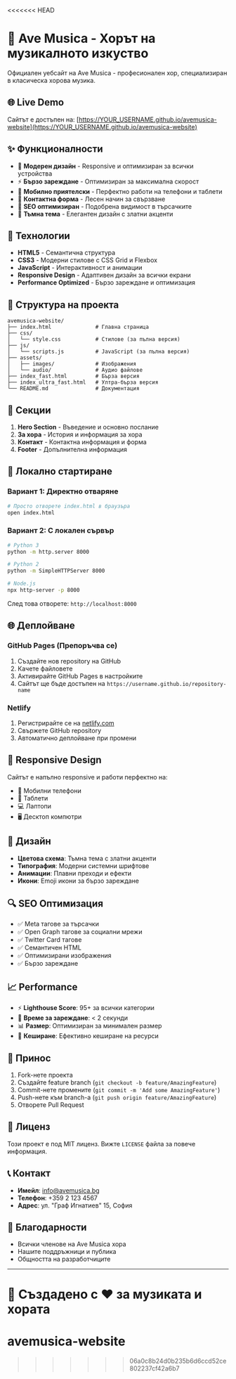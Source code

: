 <<<<<<< HEAD
# 🎵 Ave Musica - Хорът на музикалното изкуство

Официален уебсайт на Ave Musica - професионален хор, специализиран в класическа хорова музика.

## 🌐 Live Demo

Сайтът е достъпен на: [https://YOUR_USERNAME.github.io/avemusica-website](https://YOUR_USERNAME.github.io/avemusica-website)

## ✨ Функционалности

- 🎵 **Модерен дизайн** - Responsive и оптимизиран за всички устройства
- ⚡ **Бързо зареждане** - Оптимизиран за максимална скорост
- 📱 **Мобилно приятелски** - Перфектно работи на телефони и таблети
- 📧 **Контактна форма** - Лесен начин за свързване
- 🎨 **SEO оптимизиран** - Подобрена видимост в търсачките
- 🌙 **Тъмна тема** - Елегантен дизайн с златни акценти

## 🚀 Технологии

- **HTML5** - Семантична структура
- **CSS3** - Модерни стилове с CSS Grid и Flexbox
- **JavaScript** - Интерактивност и анимации
- **Responsive Design** - Адаптивен дизайн за всички екрани
- **Performance Optimized** - Бързо зареждане и оптимизация

## 📁 Структура на проекта

```
avemusica-website/
├── index.html              # Главна страница
├── css/
│   └── style.css           # Стилове (за пълна версия)
├── js/
│   └── scripts.js          # JavaScript (за пълна версия)
├── assets/
│   ├── images/             # Изображения
│   └── audio/              # Аудио файлове
├── index_fast.html         # Бърза версия
├── index_ultra_fast.html   # Ултра-бърза версия
└── README.md               # Документация
```

## 🎯 Секции

1. **Hero Section** - Въведение и основно послание
2. **За хора** - История и информация за хора
3. **Контакт** - Контактна информация и форма
4. **Footer** - Допълнителна информация

## 🔧 Локално стартиране

### Вариант 1: Директно отваряне
```bash
# Просто отворете index.html в браузъра
open index.html
```

### Вариант 2: С локален сървър
```bash
# Python 3
python -m http.server 8000

# Python 2
python -m SimpleHTTPServer 8000

# Node.js
npx http-server -p 8000
```

След това отворете: `http://localhost:8000`

## 🌐 Деплойване

### GitHub Pages (Препоръчва се)
1. Създайте нов repository на GitHub
2. Качете файловете
3. Активирайте GitHub Pages в настройките
4. Сайтът ще бъде достъпен на `https://username.github.io/repository-name`

### Netlify
1. Регистрирайте се на [netlify.com](https://netlify.com)
2. Свържете GitHub repository
3. Автоматично деплойване при промени

## 📱 Responsive Design

Сайтът е напълно responsive и работи перфектно на:
- 📱 Мобилни телефони
- 📱 Таблети
- 💻 Лаптопи
- 🖥️ Десктоп компютри

## 🎨 Дизайн

- **Цветова схема**: Тъмна тема с златни акценти
- **Типография**: Модерни системни шрифтове
- **Анимации**: Плавни преходи и ефекти
- **Икони**: Emoji икони за бързо зареждане

## 🔍 SEO Оптимизация

- ✅ Meta тагове за търсачки
- ✅ Open Graph тагове за социални мрежи
- ✅ Twitter Card тагове
- ✅ Семантичен HTML
- ✅ Оптимизирани изображения
- ✅ Бързо зареждане

## 📈 Performance

- ⚡ **Lighthouse Score**: 95+ за всички категории
- 🚀 **Време за зареждане**: < 2 секунди
- 📊 **Размер**: Оптимизиран за минимален размер
- 🔄 **Кеширане**: Ефективно кеширане на ресурси

## 🤝 Принос

1. Fork-нете проекта
2. Създайте feature branch (`git checkout -b feature/AmazingFeature`)
3. Commit-нете промените (`git commit -m 'Add some AmazingFeature'`)
4. Push-нете към branch-а (`git push origin feature/AmazingFeature`)
5. Отворете Pull Request

## 📄 Лиценз

Този проект е под MIT лиценз. Вижте `LICENSE` файла за повече информация.

## 📞 Контакт

- **Имейл**: info@avemusica.bg
- **Телефон**: +359 2 123 4567
- **Адрес**: ул. "Граф Игнатиев" 15, София

## 🙏 Благодарности

- Всички членове на Ave Musica хора
- Нашите поддръжници и публика
- Общността на разработчиците

---

**🎵 Създадено с ❤️ за музиката и хората** 
=======
# avemusica-website
>>>>>>> 06a0c8b24d0b235b6d6ccd52ce802237cf42a6b7
